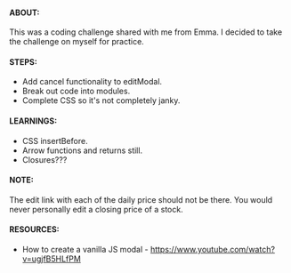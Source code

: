 #### ABOUT:
This was a coding challenge shared with me from Emma. I decided to take the challenge on myself for practice.

#### STEPS:
- Add cancel functionality to editModal.
- Break out code into modules.
- Complete CSS so it's not completely janky.

#### LEARNINGS:
- CSS insertBefore.
- Arrow functions and returns still.
- Closures???

#### NOTE:
The edit link with each of the daily price should not be there. You would never personally edit a closing price of a stock. 

#### RESOURCES:
- How to create a vanilla JS modal - https://www.youtube.com/watch?v=ugjfB5HLfPM
